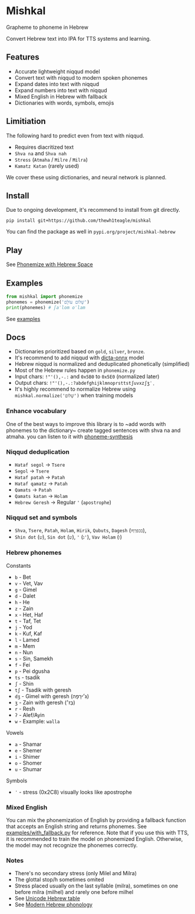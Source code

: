 # Mishkal

Grapheme to phoneme in Hebrew

Convert Hebrew text into IPA for TTS systems and learning.

## Features

- Accurate lightweight niqqud model
- Convert text with niqqud to modern spoken phonemes
- Expand dates into text with niqqud
- Expand numbers into text with niqqud
- Mixed English in Hebrew with fallback
- Dictionaries with words, symbols, emojis

## Limitiation

The following hard to predict even from text with niqqud.

- Requires diacritized text
- `Shva na` and `Shva nah`
- `Stress` (`Atmaha` / `Milre` / `Milra`)
- `Kamatz Katan` (rarely used)

We cover these using dictionaries, and neural network is planned.

## Install

Due to ongoing development, it's recommend to install from git directly.

```console
pip install git+https://github.com/thewh1teagle/mishkal
```

You can find the package as well in `pypi.org/project/mishkal-hebrew`

## Play

See [Phonemize with Hebrew Space](https://huggingface.co/spaces/thewh1teagle/phonemize-in-hebrew)

## Examples

```python
from mishkal import phonemize
phonemes = phonemize('שָׁלוֹם עוֹלָם')
print(phonemes) # ʃaˈlom oˈlam
```

See [examples](examples)

## Docs

- Dictionaries prioritized based on `gold`, `silver`, `bronze`.
- It's recommend to add niqqud with [dicta-onnx](https://github.com/thewh1teagle/dicta-onnx) model
- Hebrew niqqud is normalized and deduplicated phonetically (simplified)
- Most of the Hebrew rules happen in `phonemize.py`
- Input chars: `!"'(),-.:` and `0x5B0` to `0x5E0` (normalized later)
- Output chars: `!"'(),-.:?abdefghijklmnoprsttstʃuvxzʃʒˈˌ`
- It's highly recommend to normalize Hebrew using `mishkal.normalize('שָׁלוֹם')` when training models

### Enhance vocabulary

One of the best ways to improve this library is to ~add words with phonemes to the dictionary~ create tagged sentences with shva na and atmaha. you can listen to it with [phoneme-synthesis](https://itinerarium.github.io/phoneme-synthesis/)

### Niqqud deduplication

- `Hataf segol` -> `Tsere`
- `Segol` -> `Tsere`
- `Hataf patah` -> `Patah`
- `Hataf qamatz` -> `Patah`
- `Qamats` -> `Patah`
- `Qamats katan` -> `Holam`
- `Hebrew Geresh` -> Regular `'` (`apostrophe`)

### Niqqud set and symbols

- `Shva`, `Tsere`, `Patah`, `Holam`, `Hirik`, `Qubuts`, `Dagesh` (`בכפךףו`),
- `Shin dot` (`ש`), `Sin dot` (`ש`), `'` (`ג'`), `Vav Holam` (`ו`)

### Hebrew phonemes

Constants

- `b` - Bet
- `v` - Vet, Vav
- `g` - Gimel
- `d` - Dalet
- `h` - He
- `z` - Zain
- `x` - Het, Haf
- `t` - Taf, Tet
- `j` - Yod
- `k` - Kuf, Kaf
- `l` - Lamed
- `m` - Mem
- `n` - Nun
- `s` - Sin, Samekh
- `f` - Fei
- `p` - Pei dgusha
- `ts` - tsadik
- `ʃ` - Shin
- `tʃ` - Tsadik with geresh
- `dʒ` - Gimel with geresh (גִּ׳ירָפָה)
- `ʒ` - Zain with geresh (בֵּז׳)
- `r` - Resh
- `ʔ` - Alef/Ayin
- `w` - Example: `walla`

Vowels

- `a` - Shamar
- `e` - Shemer
- `i` - Shimer
- `o` - Shomer
- `u` - Shumar

Symbols

- `ˈ` - stress (0x2C8) visually looks like apostrophe

### Mixed English

You can mix the phonemization of English by providing a fallback function that accepts an English string and returns phonemes.
See [examples/with_fallback.py](examples/with_fallback.py) for reference.
Note that if you use this with TTS, it is recommended to train the model on phonemized English. Otherwise, the model may not recognize the phonemes correctly.

### Notes

- There's no secondary stress (only Milel and Milra)
- The glottal stop/h sometimes omited
- Stress placed usually on the last syllable (milra), sometimes on one before milra (milhel) and rarely one before milhel
- See [Unicode Hebrew table](https://en.wikipedia.org/wiki/Unicode_and_HTML_for_the_Hebrew_alphabet#Compact_table)
- See [Modern Hebrew phonology](https://en.m.wikipedia.org/wiki/Modern_Hebrew_phonology)
